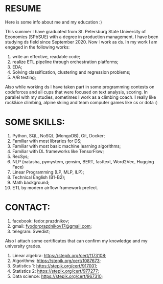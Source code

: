 # RESUME
Here is some info about me and my education :)

This summer I have graduated from St. Petersburg State University of Economics (SPbSUE) with a degree in production management. I have been studying ds field since September 2020. Now I work as ds. In my work I am engaged in the following works:
1) write an effective, readable code;
2) realize ETL pipeline through orchestration platforms;
3) EDA;
4) Solving classification, clustering and regression problems;
5) A/B testing;

Also while working ds I have taken part in some programming contests on codeforces and all cups that were focused on text analysis, scoring. In parallel with my studies, sometimes I work as a climbing coach. I really like rock&ice climbing, alpine skiing and team computer games like cs or dota :)

# SOME SKILLS:
1) Python, SQL, NoSQL (MongoDB), Git, Docker;
2) Familiar with most libraries for DS;
3) Familiar with most basic machine learning algorithms;
4) Familiar with DL frameworks like TensorFlow;
5) RecSys;
6) NLP (natasha, pymystem, gensim, BERT, fasttext, Word2Vec, Hugging Face)
7) Linear Programming (LP, MLP, ILP);
8) Technical English (B1-B2);
9) Math background;
10) ETL by modern airflow framework prefect.

# CONTACT:
1) facebook: fedor.prazdnikov;
2) gmail: fyodorprazdnikov17@gmail.com;
3) telegram: Swedist;

Also I attach some certificates that can confirm my knowledge and my university grades.
1) Linear algebra: https://stepik.org/cert/1173108;
2) Algorithms: https://stepik.org/cert/1087673;
3) Statistics 1: https://stepik.org/cert/917001;
4) Statistics 2: https://stepik.org/cert/977277;
5) Data science: https://stepik.org/cert/967310;
